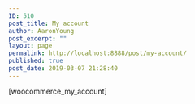 ```yaml
---
ID: 510
post_title: My account
author: AaronYoung
post_excerpt: ""
layout: page
permalink: http://localhost:8888/post/my-account/
published: true
post_date: 2019-03-07 21:28:40
---
```

[woocommerce_my_account]
